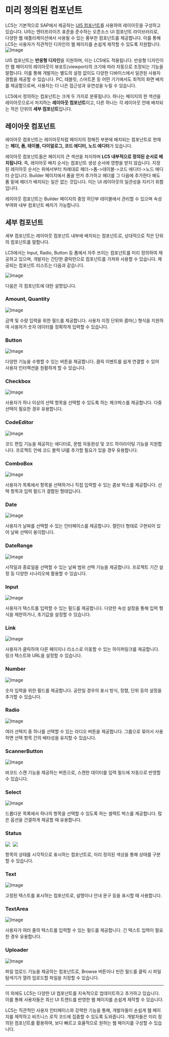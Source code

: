 # 미리 정의된 컴포넌트

LC5는 기본적으로 SAP에서 제공하는 [UI5 컴포넌트](https://openui5.hana.ondemand.com/)를 사용하여 레이아웃을 구성하고 있습니다. UI5는 엔터프라이즈 표준을 준수하는 오픈소스 UI 컴포넌트 라이브러리로, 다양한 웹 애플리케이션에서 사용될 수 있는 풍부한 컴포넌트를 제공합니다. 이를 통해 LC5는 사용자가 직관적인 디자인의 웹 페이지를 손쉽게 제작할 수 있도록 지원합니다.
![Image](assets/lc5_ui5.png)

UI5 컴포넌트는 **반응형 디자인**을 지원하며, 이는 LC5에도 적용됩니다. 반응형 디자인이란 웹 페이지의 레이아웃이 뷰포트(viewport)의 크기에 따라 자동으로 조정되는 기능을 말합니다. 이를 통해 개발자는 별도의 설정 없이도 다양한 디바이스에서 일관된 사용자 경험을 제공할 수 있습니다. PC, 태블릿, 스마트폰 등 어떤 기기에서도 최적의 화면 배치를 제공함으로써, 사용자는 더 나은 접근성과 유연성을 누릴 수 있습니다.

LC5에서 정의하는 컴포넌트는 크게 두 가지로 분류됩니다. 하나는 페이지의 한 섹션을 레이아웃으로서 차지하는 **레이아웃 컴포넌트**이고, 다른 하나는 각 레이아웃 안에 배치되는 작은 단위의 **세부 컴포넌트**입니다.

## 레이아웃 컴포넌트

레이아웃 컴포넌트는 레이아웃처럼 페이지의 정해진 부분에 배치되는 컴포넌트로 현재는 **헤더, 폼, 테이블, 다이얼로그, 코드 에디터, 노드 에디터**가 있습니다.

레이아웃 컴포넌트들은 페이지의 큰 섹션을 차지하며 **LC5 내부적으로 정의된 순서로 배치됩니다**. 즉, 레이아웃 배치 순서는 컴포넌트 생성 순서에 영향을 받지 않습니다. 지정된 레이아웃 순서는 위에서부터 차례대로 헤더->폼->테이블->코드 에디터->노드 에디터 순입니다. Builder 페이지에서 폼을 먼저 추가하고 헤더를 그 다음에 추가한다 해도 폼 밑에 헤더가 배치되는 일은 없는 것입니다. 이는 UI 레이아웃의 일관성을 지키기 위함입니다.

레이아웃 컴포넌트는 Builder 페이지의 중앙 하단부 테이블에서 관리할 수 있으며 속성 부여와 내부 컴포넌트 배치가 가능합니다.

## 세부 컴포넌트

세부 컴포넌트는 레이아웃 컴포넌트 내부에 배치되는 컴포넌트로, 상대적으로 작은 단위의 컴포넌트를 말합니다.

LC5에서는 Input, Radio, Button 등 폼에서 자주 쓰이는 컴포넌트를 미리 정의하여 제공하고 있으며, 개발자는 간단한 클릭만으로 컴포넌트를 가져와 사용할 수 있습니다. 제공되는 컴포넌트 리스트는 다음과 같습니다.

![Image](assets/prebuilt_components/lc5_components.png)

다음은 각 컴포넌트에 대한 설명입니다.

### Amount, Quantity

![Image](assets/prebuilt_components/amount.png)

금액 및 수량 입력을 위한 필드를 제공합니다. 사용자 지정 단위와 콤마(,) 형식을 지원하여 사용자가 숫자 데이터를 정확하게 입력할 수 있습니다.

### Button

![Image](assets/prebuilt_components/button.png)

다양한 기능을 수행할 수 있는 버튼을 제공합니다. 클릭 이벤트를 쉽게 연결할 수 있어 사용자 인터랙션을 원활하게 할 수 있습니다.

### Checkbox

![Image](assets/prebuilt_components/checkbox.png)

사용자가 하나 이상의 선택 항목을 선택할 수 있도록 하는 체크박스를 제공합니다. 다중 선택이 필요한 경우 유용합니다.

### CodeEditor

![Image](assets/prebuilt_components/codeeditor.png)

코드 편집 기능을 제공하는 에디터로, 문법 자동완성 및 코드 하이라이팅 기능을 지원합니다. 프로젝트 안에 코드 블럭 UI를 추가할 필요가 있을 경우 유용합니다.

### ComboBox

![Image](assets/prebuilt_components/combobox.png)

사용자가 목록에서 항목을 선택하거나 직접 입력할 수 있는 콤보 박스를 제공합니다. 선택 항목과 입력 필드가 결합된 형태입니다.

### Date

![Image](assets/prebuilt_components/date.png)

사용자가 날짜를 선택할 수 있는 인터페이스를 제공합니다. 캘린더 형태로 구현되어 있어 날짜 선택이 용이합니다.

### DateRange

![Image](assets/prebuilt_components/daterange.png)

시작일과 종료일을 선택할 수 있는 날짜 범위 선택 기능을 제공합니다. 프로젝트 기간 설정 등 다양한 시나리오에 활용할 수 있습니다.

### Input

![Image](assets/prebuilt_components/input.png)

사용자가 텍스트를 입력할 수 있는 필드를 제공합니다. 다양한 속성 설정을 통해 입력 형식을 제한하거나, 초기값을 설정할 수 있습니다.

### Link

![Image](assets/prebuilt_components/link.png)

사용자가 클릭하여 다른 페이지나 리소스로 이동할 수 있는 하이퍼링크를 제공합니다. 링크 텍스트와 URL을 설정할 수 있습니다.

### Number

![Image](assets/prebuilt_components/number.png)

숫자 입력을 위한 필드를 제공합니다. 공란일 경우의 표시 방식, 정렬, 단위 등의 설정을 추가할 수 있습니다.

### Radio

![Image](assets/prebuilt_components/radio.png)

여러 선택지 중 하나를 선택할 수 있는 라디오 버튼을 제공합니다. 그룹으로 묶어서 사용하면 선택 항목 간의 배타성을 유지할 수 있습니다.

### ScannerButton

![Image](assets/prebuilt_components/scannerbutton.png)

바코드 스캔 기능을 제공하는 버튼으로, 스캔한 데이터를 입력 필드에 자동으로 반영할 수 있습니다.

### Select

![Image](assets/prebuilt_components/select.png)

드롭다운 목록에서 하나의 항목을 선택할 수 있도록 하는 셀렉트 박스를 제공합니다. 많은 옵션을 간결하게 제공할 때 유용합니다.

### Status

<div style="display: flex; gap: 0.5rem;"><img src="/lc5/concepts/assets/prebuilt_components/status.png"/><img src="/lc5/concepts/assets/prebuilt_components/status2.png"/></div>

항목의 상태를 시각적으로 표시하는 컴포넌트로, 미리 정의된 색상을 통해 상태를 구분할 수 있습니다.

### Text

![Image](assets/prebuilt_components/text.png)

고정된 텍스트를 표시하는 컴포넌트로, 설명이나 안내 문구 등을 표시할 때 사용합니다.

### TextArea

![Image](assets/prebuilt_components/textarea.png)

사용자가 여러 줄의 텍스트를 입력할 수 있는 필드를 제공합니다. 긴 텍스트 입력이 필요한 경우 유용합니다.

### Uploader

![Image](assets/prebuilt_components/uploader.png)

파일 업로드 기능을 제공하는 컴포넌트로, Browse 버튼이나 빈칸 필드를 클릭 시 파일 탐색기가 열려 업로드할 파일을 지정할 수 있습니다.

---

이 외에도 LC5는 다양한 UI 컴포넌트를 지속적으로 업데이트하고 추가하고 있습니다. 이를 통해 사용자들은 최신 UI 트렌드를 반영한 웹 페이지를 손쉽게 제작할 수 있습니다.

LC5는 직관적인 사용자 인터페이스와 강력한 기능을 통해, 개발자들이 손쉽게 웹 페이지를 제작하고 비즈니스 로직 코드에 집중할 수 있도록 도와줍니다. 개발자들은 미리 정의된 컴포넌트를 활용하여, 보다 빠르고 효율적으로 원하는 웹 페이지를 구성할 수 있습니다.
